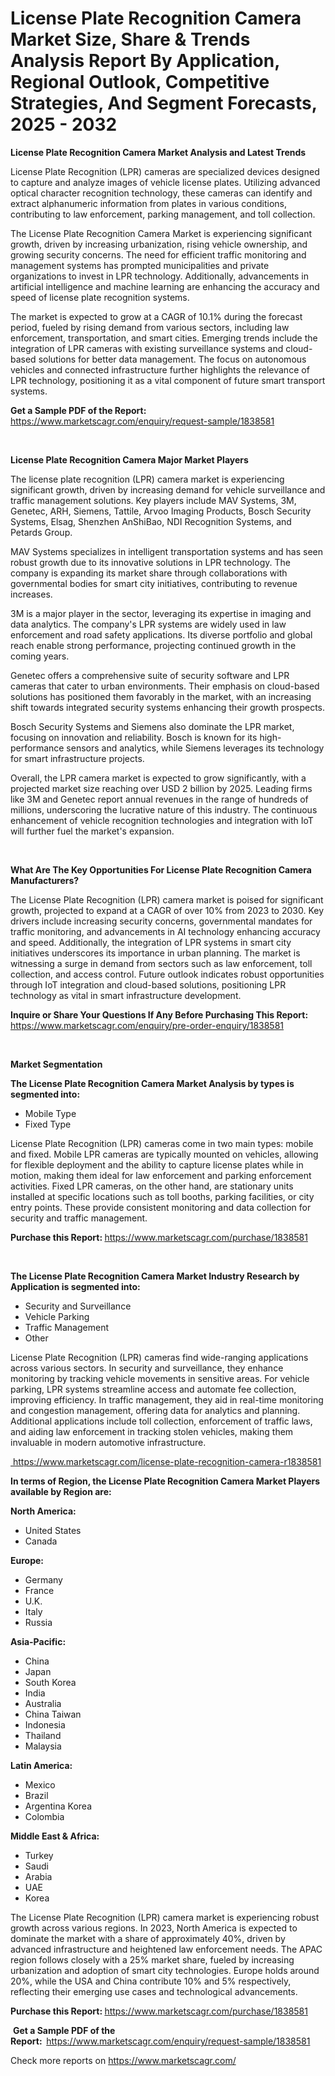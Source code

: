 <p><h1>License Plate Recognition Camera Market Size, Share & Trends Analysis Report By Application, Regional Outlook, Competitive Strategies, And Segment Forecasts, 2025 - 2032</h1></p><p><strong>License Plate Recognition Camera Market Analysis and Latest Trends</strong></p>
<p><p>License Plate Recognition (LPR) cameras are specialized devices designed to capture and analyze images of vehicle license plates. Utilizing advanced optical character recognition technology, these cameras can identify and extract alphanumeric information from plates in various conditions, contributing to law enforcement, parking management, and toll collection.</p><p>The License Plate Recognition Camera Market is experiencing significant growth, driven by increasing urbanization, rising vehicle ownership, and growing security concerns. The need for efficient traffic monitoring and management systems has prompted municipalities and private organizations to invest in LPR technology. Additionally, advancements in artificial intelligence and machine learning are enhancing the accuracy and speed of license plate recognition systems.</p><p>The market is expected to grow at a CAGR of 10.1% during the forecast period, fueled by rising demand from various sectors, including law enforcement, transportation, and smart cities. Emerging trends include the integration of LPR cameras with existing surveillance systems and cloud-based solutions for better data management. The focus on autonomous vehicles and connected infrastructure further highlights the relevance of LPR technology, positioning it as a vital component of future smart transport systems.</p></p>
<p><strong>Get a Sample PDF of the Report:&nbsp;</strong> <a href="https://www.marketscagr.com/enquiry/request-sample/1838581?utm_campaign=2335&utm_medium=2&utm_source=Github&utm_content=ia&utm_term=22022025&utm_id=license-plate-recognition-camera">https://www.marketscagr.com/enquiry/request-sample/1838581</a></p>
<p>&nbsp;</p>
<p><strong>License Plate Recognition Camera Major Market Players</strong></p>
<p><p>The license plate recognition (LPR) camera market is experiencing significant growth, driven by increasing demand for vehicle surveillance and traffic management solutions. Key players include MAV Systems, 3M, Genetec, ARH, Siemens, Tattile, Arvoo Imaging Products, Bosch Security Systems, Elsag, Shenzhen AnShiBao, NDI Recognition Systems, and Petards Group.</p><p>MAV Systems specializes in intelligent transportation systems and has seen robust growth due to its innovative solutions in LPR technology. The company is expanding its market share through collaborations with governmental bodies for smart city initiatives, contributing to revenue increases.</p><p>3M is a major player in the sector, leveraging its expertise in imaging and data analytics. The company's LPR systems are widely used in law enforcement and road safety applications. Its diverse portfolio and global reach enable strong performance, projecting continued growth in the coming years.</p><p>Genetec offers a comprehensive suite of security software and LPR cameras that cater to urban environments. Their emphasis on cloud-based solutions has positioned them favorably in the market, with an increasing shift towards integrated security systems enhancing their growth prospects.</p><p>Bosch Security Systems and Siemens also dominate the LPR market, focusing on innovation and reliability. Bosch is known for its high-performance sensors and analytics, while Siemens leverages its technology for smart infrastructure projects.</p><p>Overall, the LPR camera market is expected to grow significantly, with a projected market size reaching over USD 2 billion by 2025. Leading firms like 3M and Genetec report annual revenues in the range of hundreds of millions, underscoring the lucrative nature of this industry. The continuous enhancement of vehicle recognition technologies and integration with IoT will further fuel the market's expansion.</p></p>
<p>&nbsp;</p>
<p><strong>What Are The Key Opportunities For License Plate Recognition Camera Manufacturers?</strong></p>
<p><p>The License Plate Recognition (LPR) camera market is poised for significant growth, projected to expand at a CAGR of over 10% from 2023 to 2030. Key drivers include increasing security concerns, governmental mandates for traffic monitoring, and advancements in AI technology enhancing accuracy and speed. Additionally, the integration of LPR systems in smart city initiatives underscores its importance in urban planning. The market is witnessing a surge in demand from sectors such as law enforcement, toll collection, and access control. Future outlook indicates robust opportunities through IoT integration and cloud-based solutions, positioning LPR technology as vital in smart infrastructure development.</p></p>
<p><strong>Inquire or Share Your Questions If Any Before Purchasing This Report:</strong> <a href="https://www.marketscagr.com/enquiry/pre-order-enquiry/1838581?utm_campaign=2335&utm_medium=2&utm_source=Github&utm_content=ia&utm_term=22022025&utm_id=license-plate-recognition-camera">https://www.marketscagr.com/enquiry/pre-order-enquiry/1838581</a></p>
<p>&nbsp;</p>
<p><strong>Market Segmentation</strong></p>
<p><strong>The License Plate Recognition Camera Market Analysis by types is segmented into:</strong></p>
<p><ul><li>Mobile Type</li><li>Fixed Type</li></ul></p>
<p><p>License Plate Recognition (LPR) cameras come in two main types: mobile and fixed. Mobile LPR cameras are typically mounted on vehicles, allowing for flexible deployment and the ability to capture license plates while in motion, making them ideal for law enforcement and parking enforcement activities. Fixed LPR cameras, on the other hand, are stationary units installed at specific locations such as toll booths, parking facilities, or city entry points. These provide consistent monitoring and data collection for security and traffic management.</p></p>
<p><strong>Purchase this Report:&nbsp;</strong><a href="https://www.marketscagr.com/purchase/1838581?utm_campaign=2335&utm_medium=2&utm_source=Github&utm_content=ia&utm_term=22022025&utm_id=license-plate-recognition-camera">https://www.marketscagr.com/purchase/1838581</a></p>
<p>&nbsp;</p>
<p><strong>The License Plate Recognition Camera Market Industry Research by Application is segmented into:</strong></p>
<p><ul><li>Security and Surveillance</li><li>Vehicle Parking</li><li>Traffic Management</li><li>Other</li></ul></p>
<p><p>License Plate Recognition (LPR) cameras find wide-ranging applications across various sectors. In security and surveillance, they enhance monitoring by tracking vehicle movements in sensitive areas. For vehicle parking, LPR systems streamline access and automate fee collection, improving efficiency. In traffic management, they aid in real-time monitoring and congestion management, offering data for analytics and planning. Additional applications include toll collection, enforcement of traffic laws, and aiding law enforcement in tracking stolen vehicles, making them invaluable in modern automotive infrastructure.</p></p>
<p><a href="https://www.marketscagr.com/license-plate-recognition-camera-r1838581?utm_campaign=2335&utm_medium=2&utm_source=Github&utm_content=ia&utm_term=22022025&utm_id=license-plate-recognition-camera">&nbsp;https://www.marketscagr.com/license-plate-recognition-camera-r1838581</a></p>
<p><strong>In terms of Region, the License Plate Recognition Camera Market Players available by Region are:</strong></p>
<p>
    <p> <strong> North America: </strong>
        <ul>
            <li>United States</li>
            <li>Canada</li>
        </ul>
        </p> 
    <p> <strong> Europe: </strong>
        <ul>
            <li>Germany</li>
            <li>France</li>
            <li>U.K.</li>
            <li>Italy</li>
            <li>Russia</li>
        </ul>
        </p> 
    <p> <strong> Asia-Pacific: </strong>
        <ul>
            <li>China</li>
            <li>Japan</li>
            <li>South Korea</li>
            <li>India</li>
            <li>Australia</li>
            <li>China Taiwan</li>
            <li>Indonesia</li>
            <li>Thailand</li>
            <li>Malaysia</li>
        </ul>
        </p> 
    <p> <strong> Latin America: </strong>
        <ul>
            <li>Mexico</li>
            <li>Brazil</li>
            <li>Argentina Korea</li>
            <li>Colombia</li>
        </ul>
        </p> 
    <p> <strong> Middle East & Africa: </strong>
        <ul>
            <li>Turkey</li>
            <li>Saudi</li>
            <li>Arabia</li>
            <li>UAE</li>
            <li>Korea</li>
        </ul>
    </p>
    </p>
<p><p>The License Plate Recognition (LPR) camera market is experiencing robust growth across various regions. In 2023, North America is expected to dominate the market with a share of approximately 40%, driven by advanced infrastructure and heightened law enforcement needs. The APAC region follows closely with a 25% market share, fueled by increasing urbanization and adoption of smart city technologies. Europe holds around 20%, while the USA and China contribute 10% and 5% respectively, reflecting their emerging use cases and technological advancements.</p></p>
<p><strong>Purchase this Report: </strong><a href="https://www.marketscagr.com/purchase/1838581?utm_campaign=2335&utm_medium=2&utm_source=Github&utm_content=ia&utm_term=22022025&utm_id=license-plate-recognition-camera">https://www.marketscagr.com/purchase/1838581</a></p>
<p>&nbsp;<strong>Get a Sample PDF of the Report:&nbsp;&nbsp;</strong><a href="https://www.marketscagr.com/enquiry/request-sample/1838581?utm_campaign=2335&utm_medium=2&utm_source=Github&utm_content=ia&utm_term=22022025&utm_id=license-plate-recognition-camera">https://www.marketscagr.com/enquiry/request-sample/1838581</a></p>
<p><strong></strong></p>
<p>Check more reports on <a href="https://www.marketscagr.com/?utm_campaign=2335&utm_medium=2&utm_source=Github&utm_content=ia&utm_term=22022025&utm_id=license-plate-recognition-camera">https://www.marketscagr.com/</a></p>